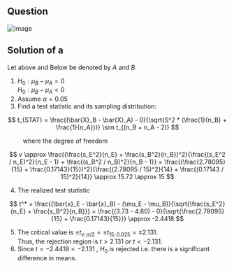 ## Question

![image](https://github.com/user-attachments/assets/9e1ed4f1-a629-44eb-99c6-e12677734749)

## Solution of a

Let above and Below be denoted by $A$ and $B$.
1. $H_0 : \mu_B - \mu_A = 0$  
$H_0 : \mu_B - \mu_A < 0$
2. Assume $\alpha = 0.05$
3. Find a test statistic and its sampling distribution:

$$
t_{STAT} = \frac{(\bar{X}_B - \bar{X}_A) - 0}{\sqrt{S^2 * (\frac{1}{n_B} + \frac{1}{n_A})}} \sim t_{(n_B + n_A - 2)}
$$

$\qquad$ where the degree of freedom

$$
v \approx \frac{(\frac{s_E^2}{n_E} + \frac{s_B^2}{n_B})^2}{\frac{(s_E^2 / n_E)^2}{n_E - 1} + \frac{(s_B^2 / n_B)^2}{n_B - 1}} = 
\frac{(\frac{2.78095}{15} + \frac{0.17143}{15})^2}{\frac{(2.78095 / 15)^2}{14} + \frac{(0.17143 / 15)^2}{14}} \approx 15.72 \approx 15
$$
  
4. The realized test statistic

$$
t^* = \frac{(\bar{x}_E - \bar{x}_B) - (\mu_E - \mu_B)}{\sqrt{\frac{s_E^2}{n_E} + \frac{s_B^2}{n_B}}} = 
\frac{(3.73 - 4.80) - 0}{\sqrt{\frac{2.78095}{15} + \frac{0.17143}{15}}} \approx -2.4418
$$

5. The critical value is $\pm t_{v; \alpha /2} = \pm t_{15; 0.025} = \pm 2.131.$  
Thus, the rejection region is $t>2.131 \ or \ t<-2.131.$
6. Since $t = -2.4418 < -2.131$ , $H_0$ is rejected i.e. there is a significant difference in means.

